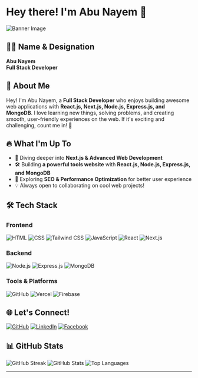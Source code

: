 # Hey there! I'm Abu Nayem 👋

![Banner Image](https://i.imgur.com/d7lcOFs.jpg)

## 👨‍💻 Name & Designation
**Abu Nayem**  
**Full Stack Developer**  

## 🚀 About Me
Hey! I'm Abu Nayem, a **Full Stack Developer** who enjoys building awesome web applications with **React.js, Next.js, Node.js, Express.js, and MongoDB**. I love learning new things, solving problems, and creating smooth, user-friendly experiences on the web. If it's exciting and challenging, count me in! 🚀

## 🔥 What I'm Up To
- 🌱 Diving deeper into **Next.js & Advanced Web Development**
- 🛠️ Building **a powerful tools website** with **React.js, Node.js, Express.js, and MongoDB**
- 📖 Exploring **SEO & Performance Optimization** for better user experience
- 💡 Always open to collaborating on cool web projects!


## 🛠 Tech Stack
### Frontend
![HTML](https://img.shields.io/badge/HTML5-E34F26?style=for-the-badge&logo=html5&logoColor=white)
![CSS](https://img.shields.io/badge/CSS3-1572B6?style=for-the-badge&logo=css3&logoColor=white)
![Tailwind CSS](https://img.shields.io/badge/TailwindCSS-38B2AC?style=for-the-badge&logo=tailwind-css&logoColor=white)
![JavaScript](https://img.shields.io/badge/JavaScript-F7DF1E?style=for-the-badge&logo=javascript&logoColor=black)
![React](https://img.shields.io/badge/React-20232A?style=for-the-badge&logo=react&logoColor=61DAFB)
![Next.js](https://img.shields.io/badge/Next.js-000000?style=for-the-badge&logo=next.js&logoColor=white)

### Backend
![Node.js](https://img.shields.io/badge/Node.js-43853D?style=for-the-badge&logo=node.js&logoColor=white)
![Express.js](https://img.shields.io/badge/Express.js-000000?style=for-the-badge&logo=express&logoColor=white)
![MongoDB](https://img.shields.io/badge/MongoDB-47A248?style=for-the-badge&logo=mongodb&logoColor=white)

### Tools & Platforms
![GitHub](https://img.shields.io/badge/GitHub-181717?style=for-the-badge&logo=github&logoColor=white)
![Vercel](https://img.shields.io/badge/Vercel-000000?style=for-the-badge&logo=vercel&logoColor=white)
![Firebase](https://img.shields.io/badge/Firebase-FFCA28?style=for-the-badge&logo=firebase&logoColor=white)

## 🌐 Let's Connect!
[![GitHub](https://img.shields.io/badge/GitHub-000000?style=for-the-badge&logo=github&logoColor=white)](https://github.com/AbuNayem119)
[![LinkedIn](https://img.shields.io/badge/LinkedIn-0077B5?style=for-the-badge&logo=linkedin&logoColor=white)](https://www.linkedin.com/in/abunayem119/)
[![Facebook](https://img.shields.io/badge/Facebook-1877F2?style=for-the-badge&logo=facebook&logoColor=white)](https://www.facebook.com/abunayem119)

## 📊 GitHub Stats
![GitHub Streak](https://github-readme-streak-stats.herokuapp.com/?user=abunayem119&theme=react)
![GitHub Stats](https://github-readme-stats.vercel.app/api?username=abunayem119&show_icons=true&theme=react)
![Top Languages](https://github-readme-stats.vercel.app/api/top-langs/?username=abunayem119&layout=compact&theme=react&langs_count=7)


---

